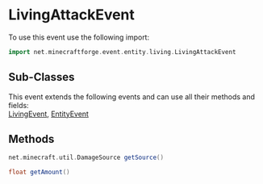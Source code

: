 # LivingAttackEvent

To use this event use the following import:
```groovy
import net.minecraftforge.event.entity.living.LivingAttackEvent
```

## Sub-Classes
This event extends the following events and can use all their methods and fields: <br>
[LivingEvent](living_event/living_event.md), [EntityEvent](entity_event/entity_event.md)

## Methods
```groovy
net.minecraft.util.DamageSource getSource()
```

```groovy
float getAmount()
```
